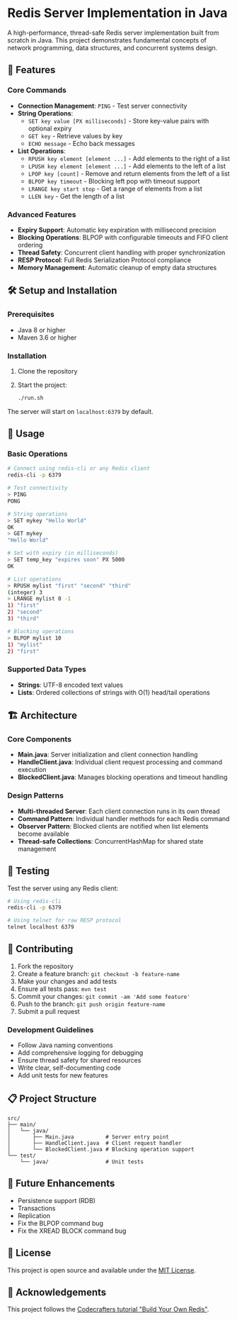 # Redis Server Implementation in Java

A high-performance, thread-safe Redis server implementation built from scratch in Java. This project demonstrates fundamental concepts of network programming, data structures, and concurrent systems design.

## 🚀 Features

### Core Commands
- **Connection Management**: `PING` - Test server connectivity
- **String Operations**: 
  - `SET key value [PX milliseconds]` - Store key-value pairs with optional expiry
  - `GET key` - Retrieve values by key
  - `ECHO message` - Echo back messages
- **List Operations**:
  - `RPUSH key element [element ...]` - Add elements to the right of a list
  - `LPUSH key element [element ...]` - Add elements to the left of a list
  - `LPOP key [count]` - Remove and return elements from the left of a list
  - `BLPOP key timeout` - Blocking left pop with timeout support
  - `LRANGE key start stop` - Get a range of elements from a list
  - `LLEN key` - Get the length of a list

### Advanced Features
- **Expiry Support**: Automatic key expiration with millisecond precision
- **Blocking Operations**: BLPOP with configurable timeouts and FIFO client ordering
- **Thread Safety**: Concurrent client handling with proper synchronization
- **RESP Protocol**: Full Redis Serialization Protocol compliance
- **Memory Management**: Automatic cleanup of empty data structures

## 🛠️ Setup and Installation

### Prerequisites
- Java 8 or higher
- Maven 3.6 or higher

### Installation
1. Clone the repository

2. Start the project:
   ```bash
   ./run.sh
   ```


The server will start on `localhost:6379` by default.

## 📖 Usage

### Basic Operations
```bash
# Connect using redis-cli or any Redis client
redis-cli -p 6379

# Test connectivity
> PING
PONG

# String operations
> SET mykey "Hello World"
OK
> GET mykey
"Hello World"

# Set with expiry (in milliseconds)
> SET temp_key "expires soon" PX 5000
OK

# List operations
> RPUSH mylist "first" "second" "third"
(integer) 3
> LRANGE mylist 0 -1
1) "first"
2) "second"
3) "third"

# Blocking operations
> BLPOP mylist 10
1) "mylist"
2) "first"
```

### Supported Data Types
- **Strings**: UTF-8 encoded text values
- **Lists**: Ordered collections of strings with O(1) head/tail operations

## 🏗️ Architecture

### Core Components
- **Main.java**: Server initialization and client connection handling
- **HandleClient.java**: Individual client request processing and command execution
- **BlockedClient.java**: Manages blocking operations and timeout handling

### Design Patterns
- **Multi-threaded Server**: Each client connection runs in its own thread
- **Command Pattern**: Individual handler methods for each Redis command
- **Observer Pattern**: Blocked clients are notified when list elements become available
- **Thread-safe Collections**: ConcurrentHashMap for shared state management

## 🧪 Testing

Test the server using any Redis client:
```bash
# Using redis-cli
redis-cli -p 6379

# Using telnet for raw RESP protocol
telnet localhost 6379
```

## 🤝 Contributing

1. Fork the repository
2. Create a feature branch: `git checkout -b feature-name`
3. Make your changes and add tests
4. Ensure all tests pass: `mvn test`
5. Commit your changes: `git commit -am 'Add some feature'`
6. Push to the branch: `git push origin feature-name`
7. Submit a pull request

### Development Guidelines
- Follow Java naming conventions
- Add comprehensive logging for debugging
- Ensure thread safety for shared resources
- Write clear, self-documenting code
- Add unit tests for new features

## 📋 Project Structure
```
src/
├── main/
│   └── java/
│       ├── Main.java          # Server entry point
│       ├── HandleClient.java  # Client request handler
│       └── BlockedClient.java # Blocking operation support
└── test/
    └── java/                  # Unit tests
```

## 🔮 Future Enhancements
- Persistence support (RDB)
- Transactions
- Replication
- Fix the BLPOP command bug
- Fix the XREAD BLOCK command bug

## 📄 License

This project is open source and available under the [MIT License](LICENSE).

## 🙏 Acknowledgements

This project follows the [Codecrafters tutorial "Build Your Own Redis"](https://codecrafters.io/challenges/redis).
